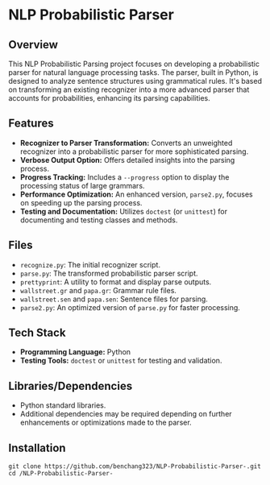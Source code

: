 # NLP Probabilistic Parser

## Overview

This NLP Probabilistic Parsing project focuses on developing a probabilistic parser for natural language processing tasks. The parser, built in Python, is designed to analyze sentence structures using grammatical rules. It's based on transforming an existing recognizer into a more advanced parser that accounts for probabilities, enhancing its parsing capabilities.

## Features

- **Recognizer to Parser Transformation:** Converts an unweighted recognizer into a probabilistic parser for more sophisticated parsing.
- **Verbose Output Option:** Offers detailed insights into the parsing process.
- **Progress Tracking:** Includes a `--progress` option to display the processing status of large grammars.
- **Performance Optimization:** An enhanced version, `parse2.py`, focuses on speeding up the parsing process.
- **Testing and Documentation:** Utilizes `doctest` (or `unittest`) for documenting and testing classes and methods.

## Files

- `recognize.py`: The initial recognizer script.
- `parse.py`: The transformed probabilistic parser script.
- `prettyprint`: A utility to format and display parse outputs.
- `wallstreet.gr` and `papa.gr`: Grammar rule files.
- `wallstreet.sen` and `papa.sen`: Sentence files for parsing.
- `parse2.py`: An optimized version of `parse.py` for faster processing.

## Tech Stack

- **Programming Language:** Python
- **Testing Tools:** `doctest` or `unittest` for testing and validation.

## Libraries/Dependencies

- Python standard libraries.
- Additional dependencies may be required depending on further enhancements or optimizations made to the parser.

## Installation
```
git clone https://github.com/benchang323/NLP-Probabilistic-Parser-.git
cd /NLP-Probabilistic-Parser-
```
